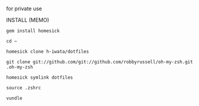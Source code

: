 for private use

INSTALL (MEMO)

`gem install homesick`

`cd ~`

`homesick clone h-iwata/dotfiles`

`git clone git://github.com/git://github.com/robbyrussell/oh-my-zsh.git .oh-my-zsh`

`homesick symlink dotfiles`

`source .zshrc`

`vundle`
